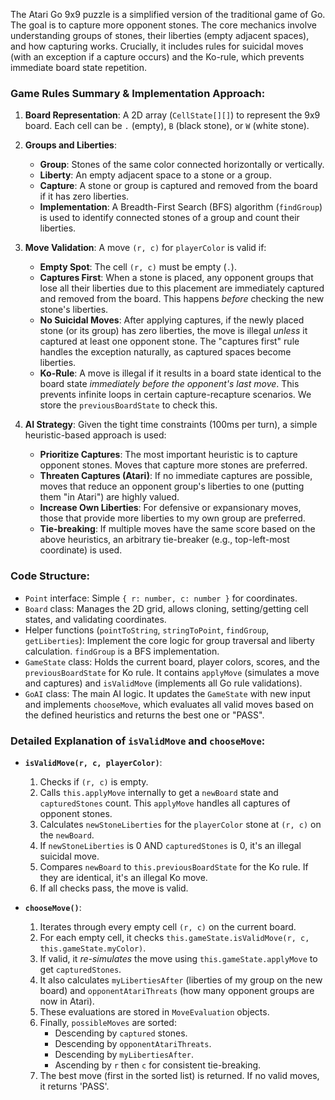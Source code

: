 The Atari Go 9x9 puzzle is a simplified version of the traditional game of Go. The goal is to capture more opponent stones. The core mechanics involve understanding groups of stones, their liberties (empty adjacent spaces), and how capturing works. Crucially, it includes rules for suicidal moves (with an exception if a capture occurs) and the Ko-rule, which prevents immediate board state repetition.

### Game Rules Summary & Implementation Approach:

1.  **Board Representation**: A 2D array (`CellState[][]`) to represent the 9x9 board. Each cell can be `.` (empty), `B` (black stone), or `W` (white stone).

2.  **Groups and Liberties**:
    *   **Group**: Stones of the same color connected horizontally or vertically.
    *   **Liberty**: An empty adjacent space to a stone or a group.
    *   **Capture**: A stone or group is captured and removed from the board if it has zero liberties.
    *   **Implementation**: A Breadth-First Search (BFS) algorithm (`findGroup`) is used to identify connected stones of a group and count their liberties.

3.  **Move Validation**:
    A move `(r, c)` for `playerColor` is valid if:
    *   **Empty Spot**: The cell `(r, c)` must be empty (`.`).
    *   **Captures First**: When a stone is placed, any opponent groups that lose all their liberties due to this placement are immediately captured and removed from the board. This happens *before* checking the new stone's liberties.
    *   **No Suicidal Moves**: After applying captures, if the newly placed stone (or its group) has zero liberties, the move is illegal *unless* it captured at least one opponent stone. The "captures first" rule handles the exception naturally, as captured spaces become liberties.
    *   **Ko-Rule**: A move is illegal if it results in a board state identical to the board state *immediately before the opponent's last move*. This prevents infinite loops in certain capture-recapture scenarios. We store the `previousBoardState` to check this.

4.  **AI Strategy**:
    Given the tight time constraints (100ms per turn), a simple heuristic-based approach is used:
    *   **Prioritize Captures**: The most important heuristic is to capture opponent stones. Moves that capture more stones are preferred.
    *   **Threaten Captures (Atari)**: If no immediate captures are possible, moves that reduce an opponent group's liberties to one (putting them "in Atari") are highly valued.
    *   **Increase Own Liberties**: For defensive or expansionary moves, those that provide more liberties to my own group are preferred.
    *   **Tie-breaking**: If multiple moves have the same score based on the above heuristics, an arbitrary tie-breaker (e.g., top-left-most coordinate) is used.

### Code Structure:

*   `Point` interface: Simple `{ r: number, c: number }` for coordinates.
*   `Board` class: Manages the 2D grid, allows cloning, setting/getting cell states, and validating coordinates.
*   Helper functions (`pointToString`, `stringToPoint`, `findGroup`, `getLiberties`): Implement the core logic for group traversal and liberty calculation. `findGroup` is a BFS implementation.
*   `GameState` class: Holds the current board, player colors, scores, and the `previousBoardState` for Ko rule. It contains `applyMove` (simulates a move and captures) and `isValidMove` (implements all Go rule validations).
*   `GoAI` class: The main AI logic. It updates the `GameState` with new input and implements `chooseMove`, which evaluates all valid moves based on the defined heuristics and returns the best one or "PASS".

### Detailed Explanation of `isValidMove` and `chooseMove`:

*   **`isValidMove(r, c, playerColor)`**:
    1.  Checks if `(r, c)` is empty.
    2.  Calls `this.applyMove` internally to get a `newBoard` state and `capturedStones` count. This `applyMove` handles all captures of opponent stones.
    3.  Calculates `newStoneLiberties` for the `playerColor` stone at `(r, c)` on the `newBoard`.
    4.  If `newStoneLiberties` is 0 AND `capturedStones` is 0, it's an illegal suicidal move.
    5.  Compares `newBoard` to `this.previousBoardState` for the Ko rule. If they are identical, it's an illegal Ko move.
    6.  If all checks pass, the move is valid.

*   **`chooseMove()`**:
    1.  Iterates through every empty cell `(r, c)` on the current board.
    2.  For each empty cell, it checks `this.gameState.isValidMove(r, c, this.gameState.myColor)`.
    3.  If valid, it *re-simulates* the move using `this.gameState.applyMove` to get `capturedStones`.
    4.  It also calculates `myLibertiesAfter` (liberties of my group on the new board) and `opponentAtariThreats` (how many opponent groups are now in Atari).
    5.  These evaluations are stored in `MoveEvaluation` objects.
    6.  Finally, `possibleMoves` are sorted:
        *   Descending by `captured` stones.
        *   Descending by `opponentAtariThreats`.
        *   Descending by `myLibertiesAfter`.
        *   Ascending by `r` then `c` for consistent tie-breaking.
    7.  The best move (first in the sorted list) is returned. If no valid moves, it returns 'PASS'.
